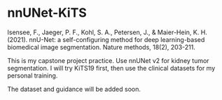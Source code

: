 # nnUNet-KiTS
Isensee, F., Jaeger, P. F., Kohl, S. A., Petersen, J., & Maier-Hein, K. H. (2021). nnU-Net: a self-configuring 
method for deep learning-based biomedical image segmentation. Nature methods, 18(2), 203-211.

This is my capstone project practice.
Use nnUNet v2 for kidney tumor segmentation.
I will try KiTS19 first, then use the clinical datasets for my personal training.

The dataset and guidance will be added soon.

